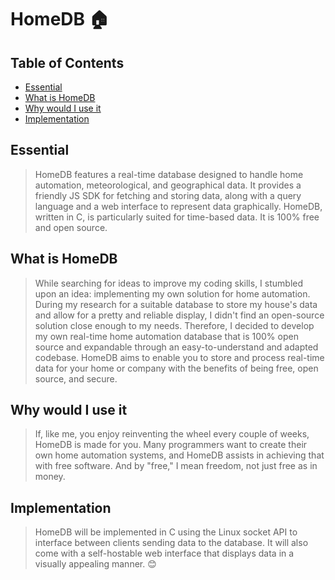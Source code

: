# HomeDB 🏠

## Table of Contents

- [Essential](#essential)
- [What is HomeDB](#what-is-homedb)
- [Why would I use it](#why-would-i-use-it)
- [Implementation](#implementation)

## Essential
> HomeDB features a real-time database designed to handle home automation, meteorological, and geographical data. It provides a friendly JS SDK for fetching and storing data, along with a query language and a web interface to represent data graphically. HomeDB, written in C, is particularly suited for time-based data. It is 100% free and open source.

## What is HomeDB
> While searching for ideas to improve my coding skills, I stumbled upon an idea: implementing my own solution for home automation. During my research for a suitable database to store my house's data and allow for a pretty and reliable display, I didn't find an open-source solution close enough to my needs. Therefore, I decided to develop my own real-time home automation database that is 100% open source and expandable through an easy-to-understand and adapted codebase. HomeDB aims to enable you to store and process real-time data for your home or company with the benefits of being free, open source, and secure.

## Why would I use it
> If, like me, you enjoy reinventing the wheel every couple of weeks, HomeDB is made for you. Many programmers want to create their own home automation systems, and HomeDB assists in achieving that with free software. And by "free," I mean freedom, not just free as in money.

## Implementation
> HomeDB will be implemented in C using the Linux socket API to interface between clients sending data to the database. It will also come with a self-hostable web interface that displays data in a visually appealing manner. 😊